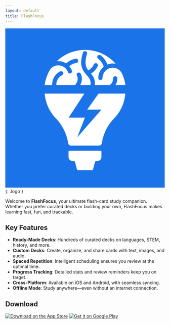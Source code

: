 ```yaml
---
layout: default
title: FlashFocus
---
```


![FlashFocus Logo](/assets/img/logo.png){: .logo }

Welcome to **FlashFocus**, your ultimate flash-card study companion. Whether you prefer curated decks or building your own, FlashFocus makes learning fast, fun, and trackable.

## Key Features

- **Ready-Made Decks**: Hundreds of curated decks on languages, STEM, history, and more.  
- **Custom Decks**: Create, organize, and share cards with text, images, and audio.  
- **Spaced Repetition**: Intelligent scheduling ensures you review at the optimal time.  
- **Progress Tracking**: Detailed stats and review reminders keep you on target.  
- **Cross-Platform**: Available on iOS and Android, with seamless syncing.  
- **Offline Mode**: Study anywhere—even without an internet connection.

## Download

<p>
  <a href="https://apps.apple.com/app/flashfocus"><img src="/assets/img/app-store-badge.svg" alt="Download on the App Store"></a>
  <a href="https://play.google.com/store/apps/details?id=com.jaletechs.flashfocus"><img src="/assets/img/google-play-badge.svg" alt="Get it on Google Play"></a>
</p>